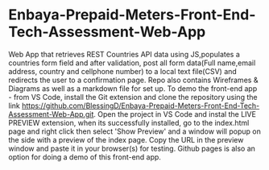 # Enbaya-Prepaid-Meters-Front-End-Tech-Assessment-Web-App
Web App that retrieves REST Countries API data using JS,populates a countries form field and after validation, post all form data(Full name,email address, country and cellphone number) to a local text file(CSV) and redirects the user to a confirmation page. Repo also contains Wireframes &amp; Diagrams as well as a markdown file for set up.
To demo the front-end app - from VS Code, install the Git extension and clone the repository using the link https://github.com/BlessingD/Enbaya-Prepaid-Meters-Front-End-Tech-Assessment-Web-App.git.
Open the project in VS Code and instal the LIVE PREVIEW extension, when its successfully installed, go to the index.html page and right click then select 'Show Preview' and a window will popup on the side with a preview of the index page. 
Copy the URL in the preview window and paste it in your browser(s) for testing.
Github pages is also an option for doing a demo of this front-end app. 
